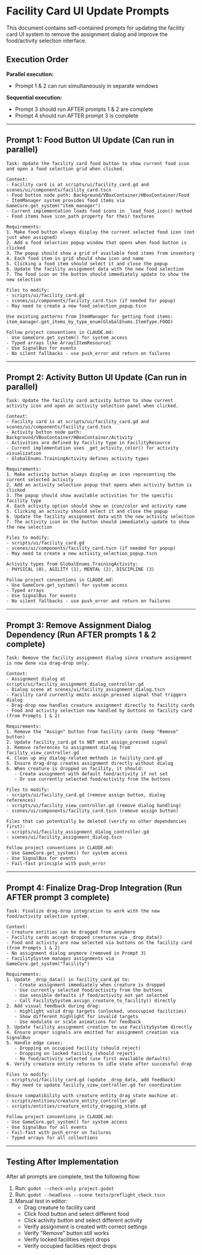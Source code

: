 # Facility Card UI Update Prompts

This document contains self-contained prompts for updating the facility card UI system to remove the assignment dialog and improve the food/activity selection interface.

## Execution Order

**Parallel execution:**
- Prompt 1 & 2 can run simultaneously in separate windows

**Sequential execution:**
- Prompt 3 should run AFTER prompts 1 & 2 are complete
- Prompt 4 should run AFTER prompt 3 is complete

---

## Prompt 1: Food Button UI Update (Can run in parallel)

```
Task: Update the facility card food button to show current food icon and open a food selection grid when clicked.

Context:
- Facility card is at scripts/ui/facility_card.gd and scenes/ui/components/facility_card.tscn
- Food button node path: Background/VBoxContainer/HBoxContainer/Food
- ItemManager system provides food items via GameCore.get_system("item_manager")
- Current implementation loads food icons in _load_food_icon() method
- Food items have icon_path property for their textures

Requirements:
1. Make food button always display the current selected food icon (not just when assigned)
2. Add a food selection popup window that opens when food button is clicked
3. The popup should show a grid of available food items from inventory
4. Each food item in grid should show icon and name
5. Clicking a food item should select it and close the popup
6. Update the facility assignment data with the new food selection
7. The food icon on the button should immediately update to show the new selection

Files to modify:
- scripts/ui/facility_card.gd
- scenes/ui/components/facility_card.tscn (if needed for popup)
- May need to create a new food_selection_popup.tscn

Use existing patterns from ItemManager for getting food items:
item_manager.get_items_by_type_enum(GlobalEnums.ItemType.FOOD)

Follow project conventions in CLAUDE.md:
- Use GameCore.get_system() for system access
- Typed arrays like Array[ItemResource]
- Use SignalBus for events
- No silent fallbacks - use push_error and return on failures
```

---

## Prompt 2: Activity Button UI Update (Can run in parallel)

```
Task: Update the facility card activity button to show current activity icon and open an activity selection panel when clicked.

Context:
- Facility card is at scripts/ui/facility_card.gd and scenes/ui/components/facility_card.tscn
- Activity button node path: Background/VBoxContainer/HBoxContainer/Activity
- Activities are defined by facility type in FacilityResource
- Current implementation uses _get_activity_color() for activity visualization
- GlobalEnums.TrainingActivity defines activity types

Requirements:
1. Make activity button always display an icon representing the current selected activity
2. Add an activity selection popup that opens when activity button is clicked
3. The popup should show available activities for the specific facility type
4. Each activity option should show an icon/color and activity name
5. Clicking an activity should select it and close the popup
6. Update the facility assignment data with the new activity selection
7. The activity icon on the button should immediately update to show the new selection

Files to modify:
- scripts/ui/facility_card.gd
- scenes/ui/components/facility_card.tscn (if needed for popup)
- May need to create a new activity_selection_popup.tscn

Activity types from GlobalEnums.TrainingActivity:
- PHYSICAL (0), AGILITY (1), MENTAL (2), DISCIPLINE (3)

Follow project conventions in CLAUDE.md:
- Use GameCore.get_system() for system access
- Typed arrays
- Use SignalBus for events
- No silent fallbacks - use push_error and return on failures
```

---

## Prompt 3: Remove Assignment Dialog Dependency (Run AFTER prompts 1 & 2 complete)

```
Task: Remove the facility assignment dialog since creature assignment is now done via drag-drop only.

Context:
- Assignment dialog at scripts/ui/facility_assignment_dialog_controller.gd
- Dialog scene at scenes/ui/facility_assignment_dialog.tscn
- Facility card currently emits assign_pressed signal that triggers dialog
- Drag-drop now handles creature assignment directly to facility cards
- Food and activity selection now handled by buttons on facility card (from Prompts 1 & 2)

Requirements:
1. Remove the "Assign" button from facility cards (keep "Remove" button)
2. Update facility_card.gd to NOT emit assign_pressed signal
3. Remove references to assignment dialog from facility_view_controller.gd
4. Clean up any dialog-related methods in facility_card.gd
5. Ensure drag-drop creates assignment directly without dialog
6. When creature is dropped on facility, it should:
   - Create assignment with default food/activity if not set
   - Or use currently selected food/activity from the buttons

Files to modify:
- scripts/ui/facility_card.gd (remove assign button, dialog references)
- scripts/ui/facility_view_controller.gd (remove dialog handling)
- scenes/ui/components/facility_card.tscn (remove assign button)

Files that can potentially be deleted (verify no other dependencies first):
- scripts/ui/facility_assignment_dialog_controller.gd
- scenes/ui/facility_assignment_dialog.tscn

Follow project conventions in CLAUDE.md:
- Use GameCore.get_system() for system access
- Use SignalBus for events
- Fail-fast principle with push_error
```

---

## Prompt 4: Finalize Drag-Drop Integration (Run AFTER prompt 3 complete)

```
Task: Finalize drag-drop integration to work with the new food/activity selection system.

Context:
- Creature entities can be dragged from anywhere
- Facility cards accept dropped creatures via _drop_data()
- Food and activity are now selected via buttons on the facility card (from Prompts 1 & 2)
- No assignment dialog anymore (removed in Prompt 3)
- FacilitySystem manages assignments via GameCore.get_system("facility")

Requirements:
1. Update _drop_data() in facility_card.gd to:
   - Create assignment immediately when creature is dropped
   - Use currently selected food/activity from the buttons
   - Use sensible defaults if food/activity not yet selected
   - Call FacilitySystem.assign_creature_to_facility() directly
2. Add visual feedback during drag:
   - Highlight valid drop targets (unlocked, unoccupied facilities)
   - Show different highlight for invalid targets
   - Use modulate or scale animations for feedback
3. Update facility assignment creation to use FacilitySystem directly
4. Ensure proper signals are emitted for assignment creation via SignalBus
5. Handle edge cases:
   - Dropping on occupied facility (should reject)
   - Dropping on locked facility (should reject)
   - No food/activity selected (use first available defaults)
6. Verify creature entity returns to idle state after successful drop

Files to modify:
- scripts/ui/facility_card.gd (update _drop_data, add feedback)
- May need to update facility_view_controller.gd for coordination

Ensure compatibility with creature entity drag state machine at:
- scripts/entities/creature_entity_controller.gd
- scripts/entities/creature_entity_dragging_state.gd

Follow project conventions in CLAUDE.md:
- Use GameCore.get_system() for system access
- Use SignalBus for all events
- Fail-fast with push_error on failures
- Typed arrays for all collections
```

---

## Testing After Implementation

After all prompts are complete, test the following flow:

1. Run: `godot --check-only project.godot`
2. Run: `godot --headless --scene tests/preflight_check.tscn`
3. Manual test in editor:
   - Drag creature to facility card
   - Click food button and select different food
   - Click activity button and select different activity
   - Verify assignment is created with correct settings
   - Verify "Remove" button still works
   - Verify locked facilities reject drops
   - Verify occupied facilities reject drops